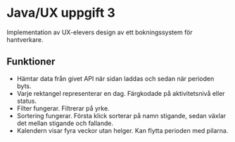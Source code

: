 # Java/UX uppgift 3

Implementation av UX-elevers design av ett bokningssystem för hantverkare.

## Funktioner

- Hämtar data från givet API när sidan laddas och sedan när perioden byts.
- Varje rektangel representerar en dag. Färgkodade på aktivitetsnivå eller status.
- Filter fungerar. Filtrerar på yrke.
- Sortering fungerar. Första klick sorterar på namn stigande, sedan växlar det mellan stigande och fallande.
- Kalendern visar fyra veckor utan helger. Kan flytta perioden med pilarna.
